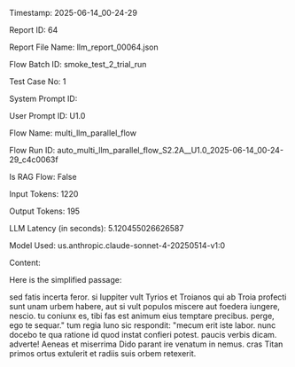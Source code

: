 Timestamp: 2025-06-14_00-24-29

Report ID: 64

Report File Name: llm_report_00064.json

Flow Batch ID: smoke_test_2_trial_run

Test Case No: 1

System Prompt ID: 

User Prompt ID: U1.0

Flow Name: multi_llm_parallel_flow

Flow Run ID: auto_multi_llm_parallel_flow_S2.2A__U1.0_2025-06-14_00-24-29_c4c0063f

Is RAG Flow: False

Input Tokens: 1220

Output Tokens: 195

LLM Latency (in seconds): 5.120455026626587

Model Used: us.anthropic.claude-sonnet-4-20250514-v1:0

Content:

Here is the simplified passage:

sed fatis incerta feror. si Iuppiter vult Tyrios et Troianos qui ab Troia profecti sunt unam urbem habere, aut si vult populos miscere aut foedera iungere, nescio. tu coniunx es, tibi fas est animum eius temptare precibus. perge, ego te sequar." tum regia Iuno sic respondit: "mecum erit iste labor. nunc docebo te qua ratione id quod instat confieri potest. paucis verbis dicam. adverte! Aeneas et miserrima Dido parant ire venatum in nemus. cras Titan primos ortus extulerit et radiis suis orbem retexerit.
